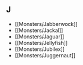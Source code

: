 ## J


- [[Monsters/Jabberwock]]
- [[Monsters/Jackal]]
- [[Monsters/Jaguar]]
- [[Monsters/Jellyfish]]
- [[Monsters/Jubilex]]
- [[Monsters/Juggernaut]]
